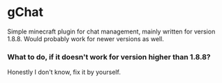 # gChat
Simple minecraft plugin for chat management, mainly written for version 1.8.8. Would probably work for newer versions as well.

### What to do, if it doesn't work for version higher than 1.8.8?
Honestly I don't know, fix it by yourself.
